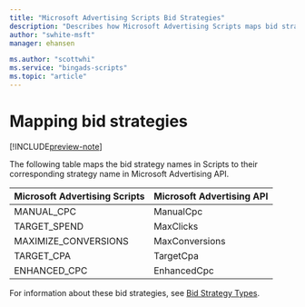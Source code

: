 ```yaml
---
title: "Microsoft Advertising Scripts Bid Strategies"
description: "Describes how Microsoft Advertising Scripts maps bid strategy types to Microsoft Advertising API bid strategy names."
author: "swhite-msft"
manager: ehansen

ms.author: "scottwhi"
ms.service: "bingads-scripts"
ms.topic: "article"
---
```


# Mapping bid strategies

[!INCLUDE[preview-note](../includes/preview-note.md)]

The following table maps the bid strategy names in Scripts to their corresponding strategy name in Microsoft Advertising API.

Microsoft Advertising Scripts|Microsoft Advertising API
|-|-
MANUAL_CPC|ManualCpc
TARGET_SPEND|MaxClicks
MAXIMIZE_CONVERSIONS|MaxConversions
TARGET_CPA|TargetCpa
ENHANCED_CPC|EnhancedCpc

For information about these bid strategies, see [Bid Strategy Types](/bingads/guides/budget-bid-strategies#bidstrategytypes).

